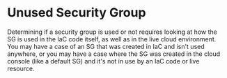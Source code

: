 # Unused Security Group

Determining if a security group is used or not requires looking at how the SG is used in the IaC code itself, as well as in the live cloud environment.
You may have a case of an SG that was created in IaC and isn't used anywhere,
or you may have a case where the SG was created in the cloud console (like a default SG) and it's not in use
by an IaC code or live resource.

